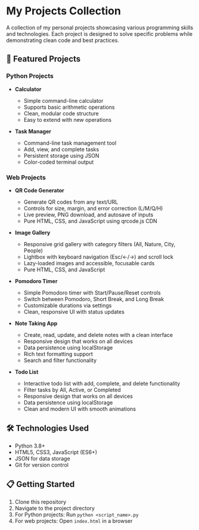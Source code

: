 # My Projects Collection

A collection of my personal projects showcasing various programming skills and technologies. Each project is designed to solve specific problems while demonstrating clean code and best practices.

## 🚀 Featured Projects

### Python Projects

- **Calculator**
  - Simple command-line calculator
  - Supports basic arithmetic operations
  - Clean, modular code structure
  - Easy to extend with new operations

- **Task Manager**
  - Command-line task management tool
  - Add, view, and complete tasks
  - Persistent storage using JSON
  - Color-coded terminal output

### Web Projects

- **QR Code Generator**
  - Generate QR codes from any text/URL
  - Controls for size, margin, and error correction (L/M/Q/H)
  - Live preview, PNG download, and autosave of inputs
  - Pure HTML, CSS, and JavaScript using qrcode.js CDN

- **Image Gallery**
  - Responsive grid gallery with category filters (All, Nature, City, People)
  - Lightbox with keyboard navigation (Esc/←/→) and scroll lock
  - Lazy-loaded images and accessible, focusable cards
  - Pure HTML, CSS, and JavaScript

- **Pomodoro Timer**
  - Simple Pomodoro timer with Start/Pause/Reset controls
  - Switch between Pomodoro, Short Break, and Long Break
  - Customizable durations via settings
  - Clean, responsive UI with status updates

- **Note Taking App**
  - Create, read, update, and delete notes with a clean interface
  - Responsive design that works on all devices
  - Data persistence using localStorage
  - Rich text formatting support
  - Search and filter functionality

- **Todo List**
  - Interactive todo list with add, complete, and delete functionality
  - Filter tasks by All, Active, or Completed
  - Responsive design that works on all devices
  - Data persistence using localStorage
  - Clean and modern UI with smooth animations

## 🛠️ Technologies Used

- Python 3.8+
- HTML5, CSS3, JavaScript (ES6+)
- JSON for data storage
- Git for version control

## 📋 Getting Started

1. Clone this repository
2. Navigate to the project directory
3. For Python projects: Run `python <script_name>.py`
4. For web projects: Open `index.html` in a browser

